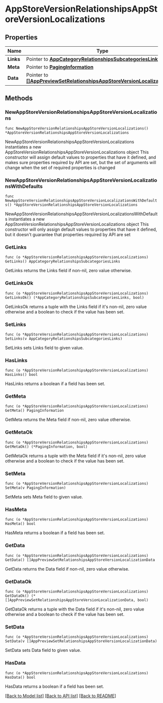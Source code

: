 # AppStoreVersionRelationshipsAppStoreVersionLocalizations

## Properties

Name | Type | Description | Notes
------------ | ------------- | ------------- | -------------
**Links** | Pointer to [**AppCategoryRelationshipsSubcategoriesLinks**](AppCategory_relationships_subcategories_links.md) |  | [optional] 
**Meta** | Pointer to [**PagingInformation**](PagingInformation.md) |  | [optional] 
**Data** | Pointer to [**[]AppPreviewSetRelationshipsAppStoreVersionLocalizationData**](AppPreviewSetRelationshipsAppStoreVersionLocalizationData.md) |  | [optional] 

## Methods

### NewAppStoreVersionRelationshipsAppStoreVersionLocalizations

`func NewAppStoreVersionRelationshipsAppStoreVersionLocalizations() *AppStoreVersionRelationshipsAppStoreVersionLocalizations`

NewAppStoreVersionRelationshipsAppStoreVersionLocalizations instantiates a new AppStoreVersionRelationshipsAppStoreVersionLocalizations object
This constructor will assign default values to properties that have it defined,
and makes sure properties required by API are set, but the set of arguments
will change when the set of required properties is changed

### NewAppStoreVersionRelationshipsAppStoreVersionLocalizationsWithDefaults

`func NewAppStoreVersionRelationshipsAppStoreVersionLocalizationsWithDefaults() *AppStoreVersionRelationshipsAppStoreVersionLocalizations`

NewAppStoreVersionRelationshipsAppStoreVersionLocalizationsWithDefaults instantiates a new AppStoreVersionRelationshipsAppStoreVersionLocalizations object
This constructor will only assign default values to properties that have it defined,
but it doesn't guarantee that properties required by API are set

### GetLinks

`func (o *AppStoreVersionRelationshipsAppStoreVersionLocalizations) GetLinks() AppCategoryRelationshipsSubcategoriesLinks`

GetLinks returns the Links field if non-nil, zero value otherwise.

### GetLinksOk

`func (o *AppStoreVersionRelationshipsAppStoreVersionLocalizations) GetLinksOk() (*AppCategoryRelationshipsSubcategoriesLinks, bool)`

GetLinksOk returns a tuple with the Links field if it's non-nil, zero value otherwise
and a boolean to check if the value has been set.

### SetLinks

`func (o *AppStoreVersionRelationshipsAppStoreVersionLocalizations) SetLinks(v AppCategoryRelationshipsSubcategoriesLinks)`

SetLinks sets Links field to given value.

### HasLinks

`func (o *AppStoreVersionRelationshipsAppStoreVersionLocalizations) HasLinks() bool`

HasLinks returns a boolean if a field has been set.

### GetMeta

`func (o *AppStoreVersionRelationshipsAppStoreVersionLocalizations) GetMeta() PagingInformation`

GetMeta returns the Meta field if non-nil, zero value otherwise.

### GetMetaOk

`func (o *AppStoreVersionRelationshipsAppStoreVersionLocalizations) GetMetaOk() (*PagingInformation, bool)`

GetMetaOk returns a tuple with the Meta field if it's non-nil, zero value otherwise
and a boolean to check if the value has been set.

### SetMeta

`func (o *AppStoreVersionRelationshipsAppStoreVersionLocalizations) SetMeta(v PagingInformation)`

SetMeta sets Meta field to given value.

### HasMeta

`func (o *AppStoreVersionRelationshipsAppStoreVersionLocalizations) HasMeta() bool`

HasMeta returns a boolean if a field has been set.

### GetData

`func (o *AppStoreVersionRelationshipsAppStoreVersionLocalizations) GetData() []AppPreviewSetRelationshipsAppStoreVersionLocalizationData`

GetData returns the Data field if non-nil, zero value otherwise.

### GetDataOk

`func (o *AppStoreVersionRelationshipsAppStoreVersionLocalizations) GetDataOk() (*[]AppPreviewSetRelationshipsAppStoreVersionLocalizationData, bool)`

GetDataOk returns a tuple with the Data field if it's non-nil, zero value otherwise
and a boolean to check if the value has been set.

### SetData

`func (o *AppStoreVersionRelationshipsAppStoreVersionLocalizations) SetData(v []AppPreviewSetRelationshipsAppStoreVersionLocalizationData)`

SetData sets Data field to given value.

### HasData

`func (o *AppStoreVersionRelationshipsAppStoreVersionLocalizations) HasData() bool`

HasData returns a boolean if a field has been set.


[[Back to Model list]](../README.md#documentation-for-models) [[Back to API list]](../README.md#documentation-for-api-endpoints) [[Back to README]](../README.md)



